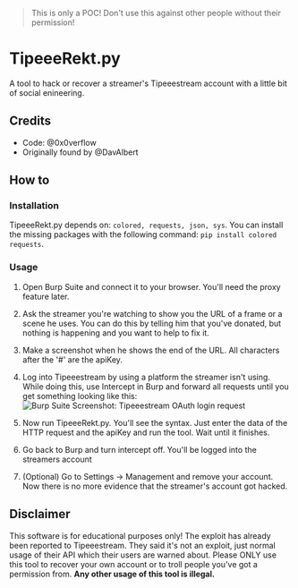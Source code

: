 > This is only a POC! Don't use this against other people without their permission!

# TipeeeRekt.py
A tool to hack or recover a streamer's Tipeeestream account with a little bit of social enineering.

## Credits
 - Code: @0x0verflow
 - Originally found by @DavAlbert
 
## How to
### Installation
TipeeeRekt.py depends on:
   `colored,
   requests,
   json,
   sys`. 
You can install the missing packages with the following command:
   `pip install colored requests`.
   
### Usage
1) Open Burp Suite and connect it to your browser. You'll need the proxy feature later.

2) Ask the streamer you're watching to show you the URL of a frame or a scene he uses. You can do this by telling him that you've donated, but nothing is happening and you want to help to fix it.

3) Make a screenshot when he shows the end of the URL. All characters after the '#' are the apiKey.

4) Log into Tipeeestream by using a platform the streamer isn't using. While doing this, use Intercept in Burp and forward all requests until you get something looking like this:
![Burp Suite Screenshot: Tipeeestream OAuth login request](https://i.ibb.co/kxNDMDy/tipeeerekt.png)

5) Now run TipeeeRekt.py. You'll see the syntax. Just enter the data of the HTTP request and the apiKey and run the tool. Wait until it finishes.

6) Go back to Burp and turn intercept off. You'll be logged into the streamers account

7) (Optional) Go to Settings -> Management and remove your account. Now there is no more evidence that the streamer's account got hacked.

## Disclaimer
This software is for educational purposes only!
The exploit has already been reported to Tipeeestream. They said it's not an exploit, just normal usage of their API which their users are warned about.
Please ONLY use this tool to recover your own account or to troll people you've got a permission from.
**Any other usage of this tool is illegal.**

